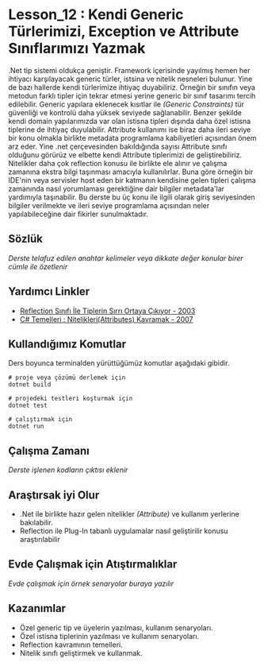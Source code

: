 # Lesson_12 : Kendi Generic Türlerimizi, Exception ve Attribute Sınıflarımızı Yazmak

.Net tip sistemi oldukça geniştir. Framework içerisinde yayılmış hemen her ihtiyacı karşılayacak generic türler, istsina ve nitelik nesneleri bulunur. Yine de bazı hallerde kendi türlerimize ihtiyaç duyabiliriz. Örneğin bir sınıfın veya metodun farklı tipler için tekrar etmesi yerine generic bir sınıf tasarımı tercih edilebilir. Generic yapılara eklenecek kısıtlar ile _(Generic Constraints)_ tür güvenliği ve kontrolü daha yüksek seviyede sağlanabilir. Benzer şekilde kendi domain yapılarımızda var olan istisna tipleri dışında daha özel istisna tiplerine de ihtiyaç duyulabilir. Attribute kullanımı ise biraz daha ileri seviye bir konu olmakla birlikte metadata programlama kabiliyetleri açısından önem arz eder. Yine .net çerçevesinden bakıldığında sayısı Attribute sınıfı olduğunu görürüz ve elbette kendi Attribute tiplerimizi de geliştirebiliriz. Nitelikler daha çok reflection konusu ile birlikte ele alınır ve çalışma zamanına ekstra bilgi taşınması amacıyla kullanılırlar. Buna göre örneğin bir IDE'nin veya servisler host eden bir katmanın kendisine gelen tipleri çalışma zamanında nasıl yorumlaması gerektiğine dair bilgiler metadata'lar yardımıyla taşınabilir. Bu derste bu üç konu ile ilgili olarak giriş seviyesinden bilgiler verilmekte ve ileri seviye programlama açısından neler yapılabileceğine dair fikirler sunulmaktadır.

## Sözlük

_Derste telafuz edilen anahtar kelimeler veya dikkate değer konular birer cümle ile özetlenir_

## Yardımcı Linkler

- [Reflection Sınıfı İle Tiplerin Sırrı Ortaya Çıkıyor - 2003](https://www.buraksenyurt.com/post/Reflection-S%C4%B1n%C4%B1f%C4%B1-Ile-Tiplerin-S%C4%B1rr%C4%B1-Ortaya-C%C4%B1k%C4%B1yor-bsenyurt-com-dan)
- [C# Temelleri : Nitelikleri(Attributes) Kavramak - 2007](https://www.buraksenyurt.com/post/C-Temelleri-Nitelikleri(Attributes)-Kavramak-bsenyurt-com-dan)

## Kullandığımız Komutlar

Ders boyunca terminalden yürüttüğümüz komutlar aşağıdaki gibidir.

```shell
# proje veya çözümü derlemek için
dotnet build

# projedeki testleri koşturmak için
dotnet test

# çalıştırmak için
dotnet run
```

## Çalışma Zamanı

_Derste işlenen kodların çıktısı eklenir_

## Araştırsak iyi Olur

- .Net ile birlikte hazır gelen nitelikler _(Attribute)_ ve kullanım yerlerine bakılabilir.
- Reflection ile Plug-In tabanlı uygulamalar nasıl geliştirilir konusu araştırılabilir

## Evde Çalışmak için Atıştırmalıklar

_Evde çalışmak için örnek senaryolar buraya yazılır_

## Kazanımlar

- Özel generic tip ve üyelerin yazılması, kullanım senaryoları.
- Özel istisna tiplerinin yazılması ve kullanım senaryoları.
- Reflection kavramının temelleri.
- Nitelik sınıfı geliştirmek ve kullanmak.